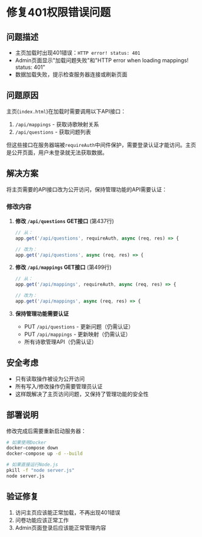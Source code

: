 # 修复401权限错误问题

## 问题描述
- 主页加载时出现401错误：`HTTP error! status: 401`
- Admin页面显示"加载问题失败"和"HTTP error when loading mappings! status: 401"
- 数据加载失败，提示检查服务器连接或刷新页面

## 问题原因
主页(`index.html`)在加载时需要调用以下API接口：
1. `/api/mappings` - 获取诗歌映射关系
2. `/api/questions` - 获取问题列表

但这些接口在服务器端被`requireAuth`中间件保护，需要登录认证才能访问。主页是公开页面，用户未登录就无法获取数据。

## 解决方案
将主页需要的API接口改为公开访问，保持管理功能的API需要认证：

### 修改内容

1. **修改 `/api/questions` GET接口** (第437行)
   ```javascript
   // 从：
   app.get('/api/questions', requireAuth, async (req, res) => {
   
   // 改为：
   app.get('/api/questions', async (req, res) => {
   ```

2. **修改 `/api/mappings` GET接口** (第499行)
   ```javascript
   // 从：
   app.get('/api/mappings', requireAuth, async (req, res) => {
   
   // 改为：
   app.get('/api/mappings', async (req, res) => {
   ```

3. **保持管理功能需要认证**
   - PUT `/api/questions` - 更新问题（仍需认证）
   - PUT `/api/mappings` - 更新映射（仍需认证）
   - 所有诗歌管理API（仍需认证）

## 安全考虑
- 只有读取操作被设为公开访问
- 所有写入/修改操作仍需要管理员认证
- 这样既解决了主页访问问题，又保持了管理功能的安全性

## 部署说明
修改完成后需要重新启动服务器：

```bash
# 如果使用Docker
docker-compose down
docker-compose up -d --build

# 如果直接运行Node.js
pkill -f "node server.js"
node server.js
```

## 验证修复
1. 访问主页应该能正常加载，不再出现401错误
2. 问卷功能应该正常工作
3. Admin页面登录后应该能正常管理内容
